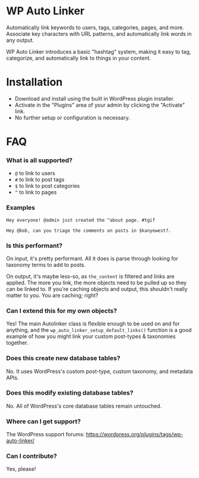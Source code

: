 # WP Auto Linker

Automatically link keywords to users, tags, categories, pages, and more. Associate key characters with URL patterns, and automatically link words in any output.

WP Auto Linker introduces a basic "hashtag" system, making it easy to tag, categorize, and automatically link to things in your content.

# Installation

* Download and install using the built in WordPress plugin installer.
* Activate in the "Plugins" area of your admin by clicking the "Activate" link.
* No further setup or configuration is necessary.

# FAQ

### What is all supported?

* `@` to link to users
* `#` to link to post tags
* `$` to link to post categories
* `^` to link to pages

### Examples

```
Hey everyone! @admin just created the ^about page. #tgif
```

```
Hey @bob, can you triage the comments on posts in $kanyewest?.
```

### Is this performant?

On input, it's pretty performant. All it does is parse through looking for taxonomy terms to add to posts.

On output, it's maybe less-so, as `the_content` is filtered and links are applied. The more you link, the more objects need to be pulled up so they can be linked to. If you're caching objects and output, this shouldn't really matter to you. You are caching; right?

### Can I extend this for my own objects?

Yes! The main Autolinker class is flexible enough to be used on and for anything, and the `wp_auto_linker_setup_default_links()` function is a good example of how you might link your custom post-types & taxonomies together.

### Does this create new database tables?

No. It uses WordPress's custom post-type, custom taxonomy, and metadata APIs.

### Does this modify existing database tables?

No. All of WordPress's core database tables remain untouched.

### Where can I get support?

The WordPress support forums: https://wordpress.org/plugins/tags/wp-auto-linker/

### Can I contribute?

Yes, please!
